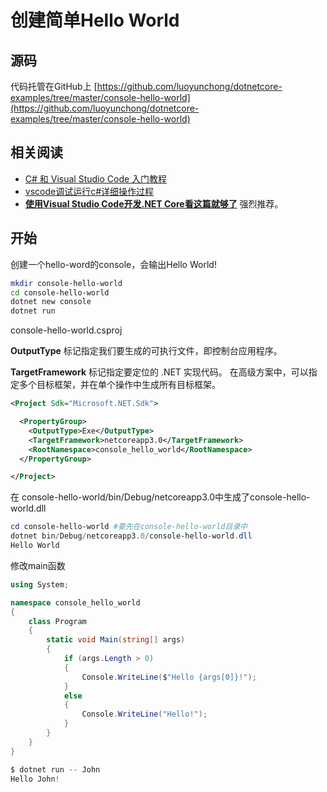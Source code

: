 
# 创建简单Hello World

## 源码
代码托管在GitHub上 [https://github.com/luoyunchong/dotnetcore-examples/tree/master/console-hello-world](https://github.com/luoyunchong/dotnetcore-examples/tree/master/console-hello-world)

## 相关阅读
- [C# 和 Visual Studio Code 入门教程](https://docs.microsoft.com/zh-cn/dotnet/core/tutorials/with-visual-studio-code)
- [vscode调试运行c#详细操作过程](https://blog.csdn.net/qq_40346899/article/details/80955788)
- **[使用Visual Studio Code开发.NET Core看这篇就够了](https://blog.csdn.net/qin_yu_2010/article/details/83978244)** 强烈推荐。

## 开始
创建一个hello-word的console，会输出Hello World!

~~~bash
mkdir console-hello-world
cd console-hello-world
dotnet new console
dotnet run
~~~

console-hello-world.csproj

**OutputType** 标记指定我们要生成的可执行文件，即控制台应用程序。

**TargetFramework** 标记指定要定位的 .NET 实现代码。 在高级方案中，可以指定多个目标框架，并在单个操作中生成所有目标框架。

~~~xml
<Project Sdk="Microsoft.NET.Sdk">

  <PropertyGroup>
    <OutputType>Exe</OutputType>
    <TargetFramework>netcoreapp3.0</TargetFramework>
    <RootNamespace>console_hello_world</RootNamespace>
  </PropertyGroup>

</Project>

~~~

在 console-hello-world/bin/Debug/netcoreapp3.0中生成了console-hello-world.dll

~~~PowerShell
cd console-hello-world #要先在console-hello-world目录中
dotnet bin/Debug/netcoreapp3.0/console-hello-world.dll
Hello World
~~~

修改main函数

~~~csharp
using System;

namespace console_hello_world
{
    class Program
    {
        static void Main(string[] args)
        {
            if (args.Length > 0)
            {
                Console.WriteLine($"Hello {args[0]}!");
            }
            else
            {
                Console.WriteLine("Hello!");
            }
        }
    }
}
~~~

~~~PowerShell
$ dotnet run -- John
Hello John!
~~~

